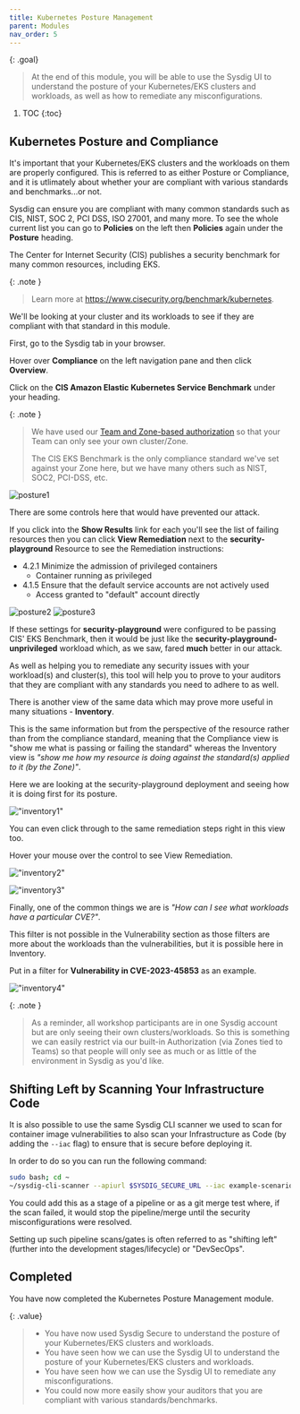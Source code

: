 ```yaml
---
title: Kubernetes Posture Management
parent: Modules
nav_order: 5
---
```


{: .goal}
> At the end of this module, you will be able to use the Sysdig UI to understand the posture of your Kubernetes/EKS clusters and workloads, as well as how to remediate any misconfigurations.

1. TOC
{:toc}

## Kubernetes Posture and Compliance

It's important that your Kubernetes/EKS clusters and the workloads on them are properly configured. This is referred to as either Posture or Compliance, and it is utlimately about whether your are compliant with various standards and benchmarks...or not.

Sysdig can ensure you are compliant with many common standards such as CIS, NIST, SOC 2, PCI DSS, ISO 27001, and many more. To see the whole current list you can go to **Policies** on the left then **Policies** again under the **Posture** heading.

The Center for Internet Security (CIS) publishes a security benchmark for many common resources, including EKS. 

{: .note }
> Learn more at <https://www.cisecurity.org/benchmark/kubernetes>.

We'll be looking at your cluster and its workloads to see if they are compliant with that standard in this module.

First, go to the Sysdig tab in your browser.

Hover over **Compliance** on the left navigation pane and then click **Overview**.



Click on the **CIS Amazon Elastic Kubernetes Service Benchmark** under your heading.

{: .note }
> We have used our [Team and Zone-based authorization](https://docs.sysdig.com/en/docs/sysdig-secure/policies/zones/) so that your Team can only see your own cluster/Zone.
>
> The CIS EKS Benchmark is the only compliance standard we've set against your Zone here, but we have many others such as NIST, SOC2, PCI-DSS, etc.

![posture1]({{site.baseurl}}/assets/images/posture1.png)

There are some controls here that would have prevented our attack. 

If you click into the **Show Results** link for each you'll see the list of failing resources then you can click **View Remediation** next to the **security-playground** Resource to see the Remediation instructions:

- 4.2.1 Minimize the admission of privileged containers
    - Container running as privileged
- 4.1.5 Ensure that the default service accounts are not actively used
    - Access granted to "default" account directly

![posture2]({{site.baseurl}}/assets/images/posture2.png)
![posture3]({{site.baseurl}}/assets/images/posture3.png)

If these settings for **security-playground** were configured to be passing CIS' EKS Benchmark, then it would be just like the **security-playground-unprivileged** workload which, as we saw, fared **much** better in our attack.

As well as helping you to remediate any security issues with your workload(s) and cluster(s), this tool will help you to prove to your auditors that they are compliant with any standards you need to adhere to as well.

There is another view of the same data which may prove more useful in many situations - **Inventory**.

This is the same information but from the perspective of the resource rather than from the compliance standard, meaning that the Compliance view is "show me what is passing or failing the standard" whereas the Inventory view is *"show me how my resource is doing against the standard(s) applied to it (by the Zone)"*.

Here we are looking at the security-playground deployment and seeing how it is doing first for its posture.

!["inventory1"]({{site.baseurl}}/assets/images/inventory1.png)

You can even click through to the same remediation steps right in this view too.

Hover your mouse over the control to see View Remediation.

!["inventory2"]({{site.baseurl}}/assets/images/inventory2.png)

!["inventory3"]({{site.baseurl}}/assets/images/inventory3.png)

Finally, one of the common things we are is *"How can I see what workloads have a particular CVE?"*. 

This filter is not possible in the Vulnerability section as those filters are more about the workloads than the vulnerabilities, but it is possible here in Inventory. 

Put in a filter for **Vulnerability in CVE-2023-45853** as an example.

!["inventory4"]({{site.baseurl}}/assets/images/inventory4.png)

{: .note }
> As a reminder, all workshop participants are in one Sysdig account but are only seeing their own clusters/workloads. So this is something we can easily restrict via our built-in Authorization (via Zones tied to Teams) so that people will only see as much or as little of the environment in Sysdig as you'd like.

## Shifting Left by Scanning Your Infrastructure Code

It is also possible to use the same Sysdig CLI scanner we used to scan for container image vulnerabilities to also scan your Infrastructure as Code (by adding the `--iac` flag) to ensure that is secure before deploying it.

In order to do so you can run the following command:

```bash
sudo bash; cd ~
~/sysdig-cli-scanner --apiurl $SYSDIG_SECURE_URL --iac example-scenarios/k8s-manifests/04-security-playground-deployment.yaml
```

You could add this as a stage of a pipeline or as a git merge test where, if the scan failed, it would stop the pipeline/merge until the security misconfigurations were resolved.

Setting up such pipeline scans/gates is often referred to as "shifting left" (further into the development stages/lifecycle) or "DevSecOps".

## Completed

You have now completed the Kubernetes Posture Management module.

{: .value}
> - You have now used Sysdig Secure to understand the posture of your Kubernetes/EKS clusters and workloads.
> - You have seen how we can use the Sysdig UI to understand the posture of your Kubernetes/EKS clusters and workloads.
> - You have seen how we can use the Sysdig UI to remediate any misconfigurations.
> - You could now more easily show your auditors that you are compliant with various standards/benchmarks.
